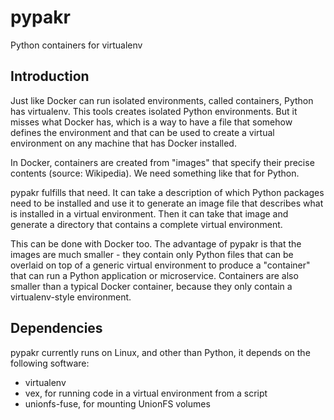# pypakr
Python containers for virtualenv

## Introduction

Just like Docker can run isolated environments, called containers,
Python has virtualenv. This tools creates isolated Python
environments. But it misses what Docker has, which is a way to have a file
that somehow defines the environment and that can be used to create a
virtual environment on any machine that has Docker installed.

In Docker, containers are created from "images" that specify their precise
contents (source: Wikipedia). We need something like that for Python.

pypakr fulfills that need. It can take a description of which Python
packages need to be installed and use it to generate an image file that
describes what is installed in a virtual environment. Then it can take that
image and generate a directory that contains a complete virtual environment.

This can be done with Docker too. The advantage of pypakr is that the images
are much smaller - they contain only Python files that can be overlaid
on top of a generic virtual environment to produce a "container" that can
run a Python application or microservice. Containers are also smaller than
a typical Docker container, because they only contain a virtualenv-style
environment.


## Dependencies

pypakr currently runs on Linux, and other than Python, it depends on the
following software:

- virtualenv
- vex, for running code in a virtual environment from a script
- unionfs-fuse, for mounting UnionFS volumes

